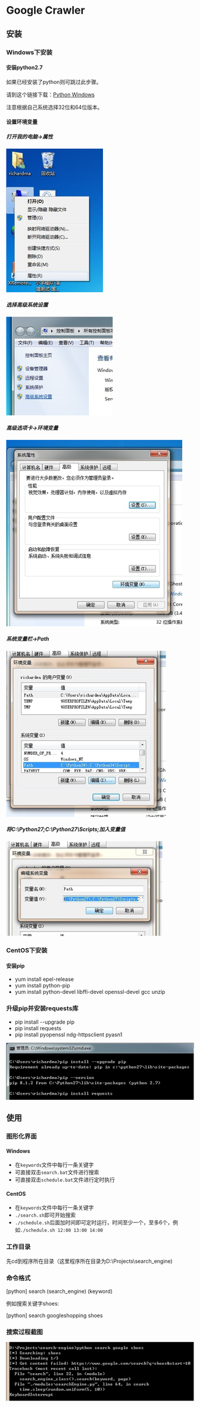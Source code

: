 # Google Crawler

## 安装

### Windows下安装

#### 安装python2.7

如果已经安装了python则可跳过此步骤。

请到这个链接下载：[Python Windows](https://www.python.org/downloads/release/python-2711/)

注意根据自己系统选择32位和64位版本。

#### 设置环境变量

##### 打开我的电脑->属性

![打开我的电脑->属性](./images/1.jpg)

##### 选择高级系统设置

![选择高级系统设置](./images/2.jpg)

##### 高级选项卡->环境变量

![高级选项卡->环境变量](./images/3.jpg)

##### 系统变量栏->Path

![系统变量栏->Path](./images/4.jpg)

##### 将C:\Python27\;C:\Python27\Scripts;加入变量值

![将C:\Python27\;C:\Python27\Scripts;加入变量值](./images/5.jpg)

### CentOS下安装

#### 安装pip

* yum install epel-release
* yum install python-pip
* yum install python-devel libffi-devel openssl-devel gcc unzip

### 升级pip并安装requests库

* pip install --upgrade pip
* pip install requests
* pip install pyopenssl ndg-httpsclient pyasn1

![升级pip并安装requests库](./images/pip.jpg)

## 使用

### 图形化界面

#### Windows

* 在`keywords`文件中每行一条关键字
* 可直接双击`search.bat`文件进行搜索
* 可直接双击`schedule.bat`文件进行定时执行

#### CentOS

* 在`keywords`文件中每行一条关键字
* `./search.sh`即可开始搜索
* `./schedule.sh`后面加时间即可定时运行，时间至少一个，至多6个，例如`./schedule.sh 12:00 13:00 14:00`

### 工作目录

先cd到程序所在目录（这里程序所在目录为D:\Projects\search_engine\)

### 命令格式

[python] search (search_engine) (keyword)

例如搜索关键字shoes:

[python] search googleshopping shoes

### 搜索过程截图

![搜索过程截图](./images/search.jpg)
